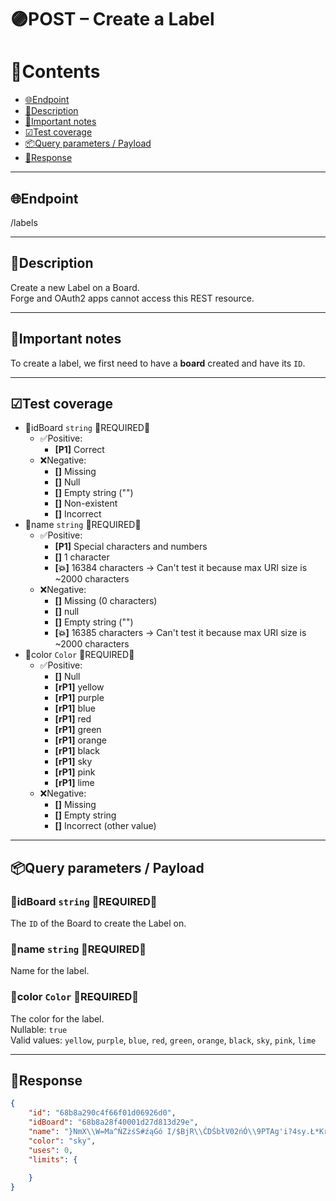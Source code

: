 # 🟣POST – Create a Label

# 📑Contents

- [🌐Endpoint](#endpoint)
- [📄Description](#description)
- [📌Important notes](#important_notes)
- [☑Test coverage](#test_coverage)
- [📦Query parameters / Payload](#query_parameters_payload)
- [📩Response](#response)

---

## 🌐Endpoint <a name="endpoint"></a>

/labels

---

## 📄Description <a name="description"></a>

Create a new Label on a Board.  
Forge and OAuth2 apps cannot access this REST resource.

---

## 📌Important notes <a name="important_notes"></a>

To create a label, we first need to have a **board** created and have its `ID`.

---

## ☑Test coverage <a name="test_coverage"></a>

- 💠idBoard `string` 🔴REQUIRED🔴
  - ✅Positive:
    - **[P1]** Correct
  - ❌Negative:
    - **[]** Missing
    - **[]** Null
    - **[]** Empty string ("")
    - **[]** Non-existent
    - **[]** Incorrect
- 💠name `string` 🔴REQUIRED🔴
  - ✅Positive:
    - **[P1]** Special characters and numbers
    - **[]** 1 character
    - **[💥]** 16384 characters -> Can't test it because max URI size is ~2000 characters
  - ❌Negative:
    - **[]** Missing (0 characters)
    - **[]** null
    - **[]** Empty string ("")
    - **[💥]** 16385 characters -> Can't test it because max URI size is ~2000 characters
- 💠color `Color` 🔴REQUIRED🔴
  - ✅Positive:
    - **[]** Null
    - **[rP1]** yellow
    - **[rP1]** purple
    - **[rP1]** blue
    - **[rP1]** red
    - **[rP1]** green
    - **[rP1]** orange
    - **[rP1]** black
    - **[rP1]** sky
    - **[rP1]** pink
    - **[rP1]** lime
  - ❌Negative:
    - **[]** Missing
    - **[]** Empty string
    - **[]** Incorrect (other value)

---

## 📦Query parameters / Payload <a name="query_parameters_payload"></a>

### 💠idBoard `string` 🔴REQUIRED🔴

The `ID` of the Board to create the Label on.

### 💠name `string` 🔴REQUIRED🔴

Name for the label.

### 💠color `Color` 🔴REQUIRED🔴

The color for the label.  
Nullable: `true`  
Valid values: `yellow`, `purple`, `blue`, `red`, `green`, `orange`, `black`, `sky`, `pink`, `lime`

---

## 📩Response <a name="response"></a>

```json
{
    "id": "68b8a290c4f66f01d06926d0",
    "idBoard": "68b8a28f40001d27d813d29e",
    "name": "}NmX\\W=Ma^ŃZżśS#źąGó I/$BjR\\ĆDŚbłV02ńÓ\\9PTAg'i?4sy.Ł*Kr>(Ż%&<QCp6q8oO@U[cFn{t]~YH:LvzĄ`;dJE!wkufćl31Ę,Ź-5)_h+eęx\"7|",
    "color": "sky",
    "uses": 0,
    "limits": {
        
    }
}
```
